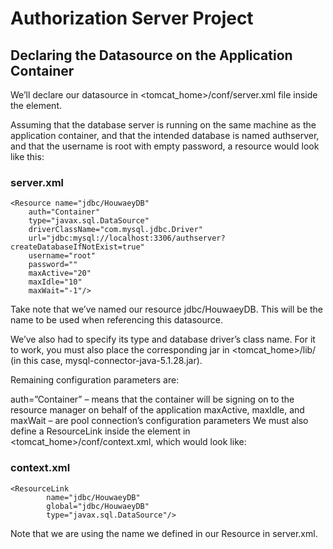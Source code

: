 # Authorization Server Project

## Declaring the Datasource on the Application Container
We’ll declare our datasource in <tomcat_home>/conf/server.xml file inside the <GlobalNamingResources> element.

Assuming that the database server is running on the same machine as the application container, and that the intended database is named authserver, and that the username is root with empty password, a resource would look like this:

### server.xml
```
<Resource name="jdbc/HouwaeyDB"
	auth="Container"
	type="javax.sql.DataSource"
	driverClassName="com.mysql.jdbc.Driver"
	url="jdbc:mysql://localhost:3306/authserver?createDatabaseIfNotExist=true"
	username="root"
	password=""
	maxActive="20"
	maxIdle="10"
	maxWait="-1"/>
```   
 
Take note that we’ve named our resource jdbc/HouwaeyDB. This will be the name to be used when referencing this datasource.

We’ve also had to specify its type and database driver’s class name. For it to work, you must also place the corresponding jar in <tomcat_home>/lib/ (in this case, mysql-connector-java-5.1.28.jar).

Remaining configuration parameters are:

auth=”Container” – means that the container will be signing on to the resource manager on behalf of the application
maxActive, maxIdle, and maxWait – are pool connection’s configuration parameters
We must also define a ResourceLink inside the <Context> element in <tomcat_home>/conf/context.xml, which would look like:

### context.xml
```
<ResourceLink
        name="jdbc/HouwaeyDB"
        global="jdbc/HouwaeyDB"
        type="javax.sql.DataSource"/>
```
  
Note that we are using the name we defined in our Resource in server.xml.
